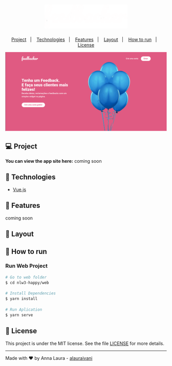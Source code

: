 <h1 align="center">
  <img alt="feedbacker" title="feedbacker landingpage" src=".github/logo.png" width="260"/>
</h1>

<p align="center">
  <a href="#computer-project">Project</a>&nbsp;&nbsp;&nbsp;|&nbsp;&nbsp;&nbsp;
  <a href="#rocket-technologies">Technologies</a>&nbsp;&nbsp;&nbsp;|&nbsp;&nbsp;&nbsp;
  <a href="#tada-features">Features</a>&nbsp;&nbsp;&nbsp;|&nbsp;&nbsp;&nbsp;
  <a href="#tada-layout">Layout</a>&nbsp;&nbsp;&nbsp;|&nbsp;&nbsp;&nbsp;
  <a href="#construction_worker-how-to-run">How to run</a>&nbsp;&nbsp;&nbsp;|&nbsp;&nbsp;&nbsp;
  <a href="#closed_book-license">License</a>
</p>

<p>
  <img alt="app screenshot" src=".github/feedbacker_landing_page.png"/>
</p>

## :computer: Project

<strong> You can view the app site here:</strong>
coming soon

## :rocket: Technologies

* [Vue.js](https://vuejs.org/)

## :tada: Features

coming soon

## :triangular_ruler: Layout

## :construction_worker: How to run

### Run Web Project

```bash
# Go to web folder
$ cd nlw3-happy/web

# Install Dependencies
$ yarn install

# Run Aplication
$ yarn serve

```


## :closed_book: License
This project is under the MIT license. See the file [LICENSE](LICENSE.md) for more details.

---
Made with ♥ by Anna Laura - [alauraivani](https://github.com/alauraivani)